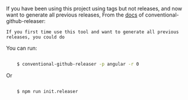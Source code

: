 
If you have been using this project using tags but not releases, and now want to generate all previous releases, 
From the [docs](https://github.com/conventional-changelog/conventional-github-releaser) of conventional-github-releaser:

    If you first time use this tool and want to generate all previous releases, you could do

You can run:

```bash

    $ conventional-github-releaser -p angular -r 0
```

Or 

```bash

    $ npm run init.releaser
```
